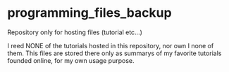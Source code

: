 # programming_files_backup
Repository only for hosting files (tutorial etc...)

I reed NONE of the tutorials hosted in this repository, nor own I none of them. This files are stored there only as summarys of my favorite
tutorials founded online, for my own usage purpose.
